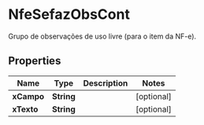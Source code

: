 

# NfeSefazObsCont

Grupo de observações de uso livre (para o item da NF-e).

## Properties

| Name | Type | Description | Notes |
|------------ | ------------- | ------------- | -------------|
|**xCampo** | **String** |  |  [optional] |
|**xTexto** | **String** |  |  [optional] |



